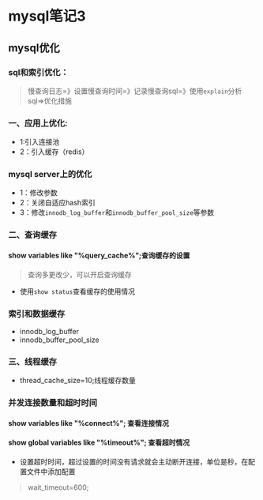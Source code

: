 mysql笔记3
===============================
## mysql优化
### sql和索引优化：
> 慢查询日志=》设置慢查询时间=》记录慢查询sql=》使用`explain`分析sql=>优化措施
### 一、应用上优化:
* 1:引入连接池
* 2：引入缓存（redis）
### mysql server上的优化
* 1：修改参数
* 2：关闭自适应hash索引
* 3：修改`innodb_log_buffer`和`innodb_buffer_pool_size`等参数

### 二、查询缓存
#### show variables like "%query_cache%";查询缓存的设置
> 查询多更改少，可以开启查询缓存
* 使用`show status`查看缓存的使用情况
### 索引和数据缓存
* innodb_log_buffer
* innodb_buffer_pool_size
### 三、线程缓存
* thread_cache_size=10;线程缓存数量
### 并发连接数量和超时时间
#### show variables like "%connect%"; 查看连接情况
#### show global variables like "%timeout%"; 查看超时情况
* 设置超时时间，超过设置的时间没有请求就会主动断开连接，单位是秒，在配置文件中添加配置
> wait_timeout=600;